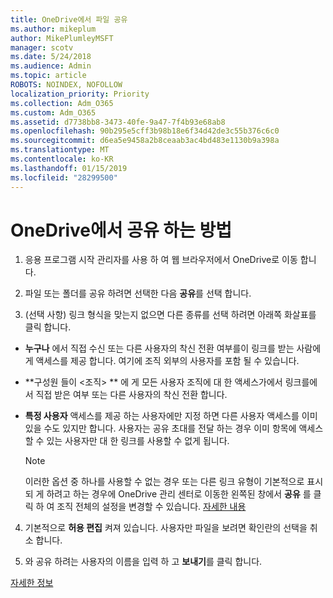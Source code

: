```yaml
---
title: OneDrive에서 파일 공유
ms.author: mikeplum
author: MikePlumleyMSFT
manager: scotv
ms.date: 5/24/2018
ms.audience: Admin
ms.topic: article
ROBOTS: NOINDEX, NOFOLLOW
localization_priority: Priority
ms.collection: Adm_O365
ms.custom: Adm_O365
ms.assetid: d7738bb8-3473-40fe-9a47-7f4b93e68ab8
ms.openlocfilehash: 90b295e5cff3b98b18e6f34d42de3c55b376c6c0
ms.sourcegitcommit: d6ea5e9458a2b8ceaab3ac4bd483e1130b9a398a
ms.translationtype: MT
ms.contentlocale: ko-KR
ms.lasthandoff: 01/15/2019
ms.locfileid: "28299500"
---
```

# <a name="how-to-share-in-onedrive"></a>OneDrive에서 공유 하는 방법

1. 응용 프로그램 시작 관리자를 사용 하 여 웹 브라우저에서 OneDrive로 이동 합니다. 
    
2. 파일 또는 폴더를 공유 하려면 선택한 다음 **공유**를 선택 합니다.
    
3. (선택 사항) 링크 형식을 맞는지 없으면 다른 종류를 선택 하려면 아래쪽 화살표를 클릭 합니다.
    
  - **누구나** 에서 직접 수신 또는 다른 사용자의 착신 전환 여부를이 링크를 받는 사람에 게 액세스를 제공 합니다. 여기에 조직 외부의 사용자를 포함 될 수 있습니다. 
    
  - **구성원 들이 \<조직\> ** 에 게 모든 사용자 조직에 대 한 액세스가에서 링크를에서 직접 받은 여부 또는 다른 사용자의 착신 전환 합니다. 
    
  - **특정 사용자** 액세스를 제공 하는 사용자에만 지정 하면 다른 사용자 액세스를 이미 있을 수도 있지만 합니다. 사용자는 공유 초대를 전달 하는 경우 이미 항목에 액세스할 수 있는 사용자만 대 한 링크를 사용할 수 없게 됩니다. 
    
    > [!NOTE]
    > 이러한 옵션 중 하나를 사용할 수 없는 경우 또는 다른 링크 유형이 기본적으로 표시 되 게 하려고 하는 경우에 OneDrive 관리 센터로 이동한 왼쪽된 창에서 **공유** 를 클릭 하 여 조직 전체의 설정을 변경할 수 있습니다. [자세한 내용](https://go.microsoft.com/fwlink/?linkid=871961)
  
4. 기본적으로 **허용 편집** 켜져 있습니다. 사용자만 파일을 보려면 확인란의 선택을 취소 합니다. 
    
5. 와 공유 하려는 사용자의 이름을 입력 하 고 **보내기**를 클릭 합니다.
    
[자세한 정보](https://go.microsoft.com/fwlink/?linkid=871861)
  

